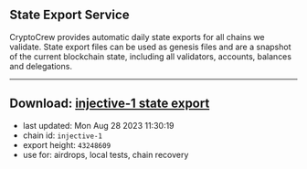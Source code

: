 ## State Export Service
CryptoCrew provides automatic daily state exports for all chains we validate. State export files can be used as genesis files and are a snapshot of the current blockchain state, including all validators, accounts, balances and delegations.

---
**Download: [injective-1 state export](https://dl.ccvalidators.com/SERVICE/injective/injective-1_export_43248609.json)**
---

- last updated: Mon Aug 28 2023 11:30:19
- chain id: `injective-1`
- export height: `43248609`
- use for: airdrops, local tests, chain recovery
